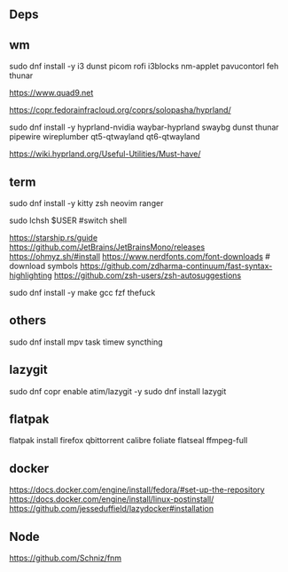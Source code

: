 Deps
---

wm
---
sudo dnf install -y i3 dunst picom rofi i3blocks nm-applet pavucontorl feh thunar

https://www.quad9.net

https://copr.fedorainfracloud.org/coprs/solopasha/hyprland/

sudo dnf install -y hyprland-nvidia waybar-hyprland swaybg dunst thunar pipewire wireplumber qt5-qtwayland qt6-qtwayland

https://wiki.hyprland.org/Useful-Utilities/Must-have/

term
---
sudo dnf install -y kitty zsh neovim ranger

sudo lchsh $USER #switch shell

https://starship.rs/guide
https://github.com/JetBrains/JetBrainsMono/releases
https://ohmyz.sh/#install
https://www.nerdfonts.com/font-downloads # download symbols
https://github.com/zdharma-continuum/fast-syntax-highlighting
https://github.com/zsh-users/zsh-autosuggestions

sudo dnf install -y make gcc fzf thefuck

others
---
sudo dnf install mpv task timew syncthing

lazygit
---
sudo dnf copr enable atim/lazygit -y
sudo dnf install lazygit


flatpak
---
flatpak install firefox qbittorrent calibre foliate flatseal ffmpeg-full

docker
---
https://docs.docker.com/engine/install/fedora/#set-up-the-repository
https://docs.docker.com/engine/install/linux-postinstall/
https://github.com/jesseduffield/lazydocker#installation

Node
---
https://github.com/Schniz/fnm

